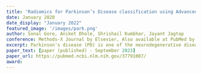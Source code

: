 ```yaml
---
title: 'Radiomics for Parkinson’s Disease classification using Advanced Texture-based Biomarkers'
date: January 2020
date_display: "January 2022"
featured_image: '/images/park.png'
author: Sonal Gore, Aniket Dhole, Shrishail Kumbhar, Jayant Jagtap
conference: Methods-X Journal by Elsevier, Also available at PubMed by National Library of Medicine
excerpt: Parkinson's disease (PD) is one of the neurodegenerative diseases whose complete cure is not found to date. Therapies and medications are supportive methods to deal with symptoms. There is always a requirement of medical domain expertise to diagnose PD manually. Since manual diagnosis leads to a time-consuming process, an automatic technique has always been useful in such complex tasks. Magnetic resonance imaging (MRI) based computer-aided diagnosis helps medical experts to diagnose PD more precisely and fast. Texture-based radiomic analysis is carried out on 3D MRI scans of T1 weighted and resting-state modalities.Classification accuracies were obtained from 61.11% to 83.33% and area under the curve-receiver operating characteristics (AUC-ROC) values range from 0.43 to 0.86 using four variants of LBP.
paper_text: [paper (published) - September 2023]
paper_url: https://pubmed.ncbi.nlm.nih.gov/37791007/
award: 
---
```

